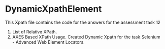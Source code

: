 # DynamicXpathElement
This Xpath file contains the code for the answers for the assessment task 12 
1. List of Relative XPath.
2. AXES Based XPath Usage.
Created Dynamic Xpath for the task Selenium - Advanced Web Element Locators.
